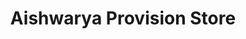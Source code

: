---
title: "Aishwarya Provision Store"
url: /trivandrum/aishwarya-provision-store/
shop: Allgemein
---